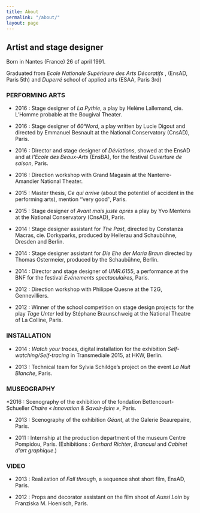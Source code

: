 ```yaml
---
title: About
permalink: "/about/"
layout: page
---
```


## Artist and stage designer

Born in Nantes (France) 26 of april 1991.

Graduated from _Ecole Nationale Supérieure des Arts Décoratifs_ , (EnsAD, Paris 5th) and _Duperré_ school of applied arts (ESAA, Paris 3rd)
 
 
 
 
### PERFORMING ARTS

* 2016 : Stage designer of _La Pythie_, a play by Helène Lallemand, cie. L’Homme probable at the Bougival Theater.

* 2016 : Stage designer of _60°Nord_, a play written by Lucie Digout and directed by Emmanuel Besnault at the National Conservatory (CnsAD), Paris.

* 2016 : Director and stage designer of _Déviations_, showed at the EnsAD and at _l'Ecole des Beaux-Arts_  (EnsBA), for the festival _Ouverture de saison_,  Paris.

* 2016 : Direction workshop with Grand Magasin at the Nanterre-Amandier National Theater.

* 2015 : Master thesis, _Ce qui arrive_ (about the potentiel of accident in the performing arts), mention ‘‘very good’’, Paris.

* 2015 : Stage designer of _Avant mais juste après_ a play by Yvo Mentens at the National Conservatory (CnsAD), Paris. 

* 2014 : Stage designer assistant for _The Past_, directed by Constanza Macras, cie. Dorkyparks, produced by Hellerau and Schaubühne, Dresden and Berlin.

* 2014 : Stage designer assistant for _Die Ehe der Maria Braun_  directed by Thomas Ostermeier, produced by the Schaubühne, Berlin.

* 2014 : Director and stage designer of _UMR.6155_, a performance at the BNF for the festival _Evénements spectaculaires_, Paris.

* 2012 : Direction workshop with Philippe Quesne at the T2G, Gennevilliers.

* 2012 : Winner of the school competition on stage design projects for the play _Tage Unter_ led by Stéphane Braunschweig at the National Theatre of La Colline, Paris.
 
 
 

### INSTALLATION

* 2014 : _Watch your traces_, digital installation for the exhibition _Self-watching/Self-tracing_ in Transmediale 2015, at HKW, Berlin. 

* 2013 : Technical team for Sylvia Schildge’s project on the event _La Nuit Blanche_, Paris.
 
 

### MUSEOGRAPHY
*2016 : Scenography of the exhibition of the fondation Bettencourt-Schueller _Chaire « Innovation & Savoir-faire »_, Paris.

* 2013 : Scenography of the exhibition _Géant_, at the Galerie Beaurepaire, Paris.

* 2011 : Internship at the production department of the museum Centre Pompidou, Paris. (Exhibitions : _Gerhard Richter_, _Brancusi_ and _Cabinet d’art graphique_.)
 
 

### VIDEO
* 2013 : Realization of _Fall through_, a sequence shot short film, EnsAD, Paris.

* 2012 : Props and decorator assistant on the film shoot of _Aussi Loin_ by Franziska M. Hoenisch, Paris.
